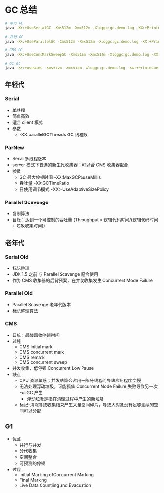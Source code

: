 # GC 总结

```sh
# 串行 GC
java -XX:+UseSerialGC -Xms512m -Xmx512m -Xloggc:gc.demo.log -XX:+PrintGCDetails -XX:+PrintGCDateStamps GCLogAnalysis

# 并行 GC
java -XX:+UseParallelGC -Xms512m -Xmx512m -Xloggc:gc.demo.log -XX:+PrintGCDetails -XX:+PrintGCDateStamps GCLogAnalysis

# CMS GC
java -XX:+UseConcMarkSweepGC -Xms512m -Xmx512m -Xloggc:gc.demo.log -XX:+PrintGCDetails -XX:+PrintGCDateStamps GCLogAnalysis

# G1 GC
java -XX:+UseG1GC -Xms512m -Xmx512m -Xloggc:gc.demo.log -XX:+PrintGCDetails -XX:+PrintGCDateStamps GCLogAnalysis
```

## 年轻代

### Serial

- 单线程
- 简单高效
- 适合 client 模式
- 参数
  - -XX:parallelGCThreads  GC 线程数

### ParNew

- Serial 多线程版本
- server 模式下首选的新生代收集器：可以合 CMS 收集器配合
- 参数
  - GC 最大停顿时间 -XX:MaxGCPauseMillis
  - 吞吐量         -XX:GCTimeRatio
  - 日使用调节模式  -XX:+UseAdaptiveSizePolicy

### Parallel Scavenge

- 复制算法
- 目标：达到一个可控制的吞吐量 (Throughput = 逻辑代码时间/(逻辑代码时间 + 垃圾收集时间))


## 老年代

### Serial Old

- 标记整理
- JDK 1.5 之前 与 Parallel Scavenge 配合使用
- 作为 CMS 收集器的后背预案，在并发收集发生 Concurrent Mode Failure


### Parallel Old

- Parallel Scavenge 老年代版本
- 标记整理算法

### CMS

- 目标：最酸回收停顿时间
- 过程
  - CMS initial mark
  - CMS concurrent mark
  - CMS remark 
  - CMS concurrent sweep
- 并发收集，低停顿 Concurrent Low Pause
- 缺点
  - CPU 资源敏感；并发结算会占用一部分线程而导致应用程序变慢
  - 无法处理浮动垃圾，可能狐仙 Concurrent Mode Failure 失败导致另一次 FullGC 产生
    - 浮动垃圾是指在清理过程中产生的新垃圾
  - 标记-清除导致收集结束产生大量空间碎片，导致大对象没有足够连续的空间可以分配
  
## G1

- 优点
  - 并行与并发
  - 分代收集
  - 空间整合
  - 可预测的停顿
- 过程
  - Initial Marking ofConcurrent Marking
  - Final Marking
  - Live Data Countiing and Evacuation

